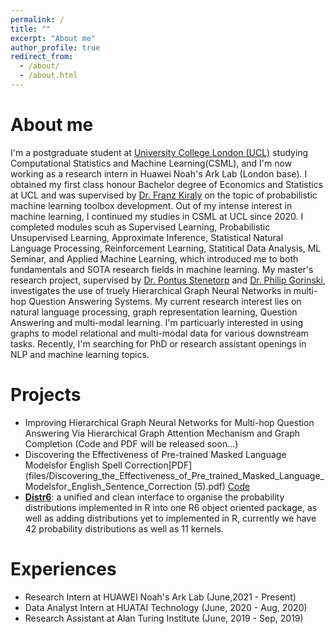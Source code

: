 ```yaml
---
permalink: /
title: ""
excerpt: "About me"
author_profile: true
redirect_from: 
  - /about/
  - /about.html
---
```


# About me
I'm a postgraduate student at [University College London (UCL)](https://www.ucl.ac.uk/) studying Computational Statistics and Machine Learning(CSML), and I'm now working as a research intern in Huawei Noah's Ark Lab (London base). I obtained my first class honour Bachelor degree of Economics and Statistics at UCL and was supervised by [Dr. Franz Kiraly](https://www.linkedin.com/in/franz-kir%C3%A1ly-10a1391ba/?originalSubdomain=uk) on the topic of probabilistic machine learning toolbox development. Out of my intense interest in machine learning, I continued my studies in CSML at UCL since 2020. I completed modules scuh as Supervised Learning, Probabilistic Unsupervised Learning, Approximate Inference, Statistical Natural Language Processing, Reinforcement Learning, Statitical Data Analysis, ML Seminar, and Applied Machine Learning, which introduced me to both fundamentals and SOTA research fields in machine learning. My master's research project, supervised by [Dr. Pontus Stenetorp](https://pontus.stenetorp.se/) and [Dr. Philip Gorinski](https://www.linkedin.com/in/pjgorinski/?locale=en_US), investigates the use of truely Hierarchical Graph Neural Networks in multi-hop Question Answering Systems. My current research interest lies on natural language processing, graph representation learning, Question Answering and multi-modal learning. I'm particuarly interested in using graphs to model relational and multi-modal data for various downstream tasks. Recently, I'm searching for PhD or research assistant openings in NLP and machine learning topics.



<!-- ## News -->
# Projects
- Improving Hierarchical Graph Neural Networks for Multi-hop Question Answering Via Hierarchical Graph Attention Mechanism and Graph Completion (Code and PDF will be released soon...)
- Discovering the Effectiveness of Pre-trained Masked Language Modelsfor English Spell Correction[PDF](files/Discovering_the_Effectiveness_of_Pre_trained_Masked_Language_Modelsfor_English_Sentence_Correction (5).pdf) [Code](https://github.com/RoyaHe/royahe.github.io/tree/master/files/CLMBER)
- **[Distr6](https://github.com/alan-turing-institute/distr6)**: a unified and clean interface to organise the probability distributions implemented in R into one R6 object oriented package, as well as adding distributions yet to implemented in R, currently we have 42 probability distributions as well as 11 kernels.

# Experiences
- Research Intern at HUAWEI Noah's Ark Lab (June,2021 - Present)
- Data Analyst Intern at HUATAI Technology (June, 2020 - Aug, 2020)
- Research Assistant at Alan Turing Institute (June, 2019 - Sep, 2019)
